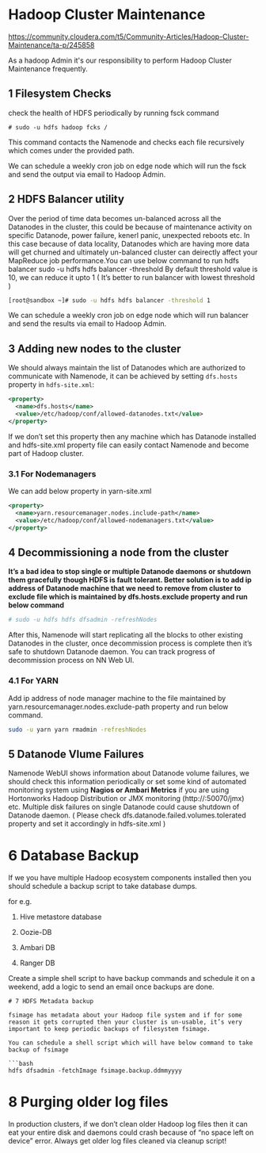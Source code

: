# Hadoop Cluster Maintenance

https://community.cloudera.com/t5/Community-Articles/Hadoop-Cluster-Maintenance/ta-p/245858

As a hadoop Admin it's our responsibility to perform Hadoop Cluster Maintenance frequently.

## 1 Filesystem Checks

check the health of HDFS periodically by running fsck command
```
# sudo -u hdfs hadoop fcks /
```

This command contacts the Namenode and checks each file recursively which comes under the provided path.

We can schedule a weekly cron job on edge node which will run the fsck and send the output via email to Hadoop Admin.

## 2 HDFS Balancer utility

Over the period of time data becomes un-balanced across all the Datanodes in the cluster, this could be because of maintenance activity on specific Datanode, power failure, kenerl panic, unexpected reboots etc. In this case because of data locality, Datanodes which are having more data will get churned and ultimately un-balanced cluster can deirectly affect your MapReduce job performance.You can use below command to run hdfs balancer
sudo -u hdfs hdfs balancer -threshold <threshold-value>
By default threshold value is 10, we can reduce it upto 1 ( It’s better to run balancer with lowest threshold )

```bash
[root@sandbox ~]# sudo -u hdfs hdfs balancer -threshold 1
```

We can schedule a weekly cron job on edge node which will run balancer and send the results via email to Hadoop Admin.

## 3 Adding new nodes to the cluster

We should always maintain the list of Datanodes which are authorized to communicate with Namenode, it can be achieved by setting `dfs.hosts` property in `hdfs-site.xml`:
```xml
<property>
  <name>dfs.hosts</name>
  <value>/etc/hadoop/conf/allowed-datanodes.txt</value>
</property>
```
If we don’t set this property then any machine which has Datanode installed and hdfs-site.xml property file can easily contact Namenode and become part of Hadoop cluster.

### 3.1 For Nodemanagers

We can add below property in yarn-site.xml

```xml
<property>
  <name>yarn.resourcemanager.nodes.include-path</name>
  <value>/etc/hadoop/conf/allowed-nodemanagers.txt</value>
</property>
```

## 4 Decommissioning a node from the cluster

**It’s a bad idea to stop single or multiple Datanode daemons or shutdown them gracefully though HDFS is fault tolerant. Better solution is to add ip address of Datanode machine that we need to remove from cluster to exclude file which is maintained by dfs.hosts.exclude property and run below command**
```bash
# sudo -u hdfs hdfs dfsadmin -refreshNodes
```
After this, Namenode will start replicating all the blocks to other existing Datanodes in the cluster, once decommission process is complete then it’s safe to shutdown Datanode daemon. You can track progress of decommission process on NN Web UI.

### 4.1 For YARN

Add ip address of node manager machine to the file maintained by yarn.resourcemanager.nodes.exclude-path property and run below command.
```bash
sudo -u yarn yarn rmadmin -refreshNodes
```
## 5 Datanode Vlume Failures
Namenode WebUI shows information about Datanode volume failures, we should check this information periodically or set some kind of automated monitoring system using **Nagios or Ambari Metrics** if you are using Hortonworks Hadoop Distribution or JMX monitoring (http://<namenode-host>:50070/jmx) etc. Multiple disk failures on single Datanode could cause shutdown of Datanode daemon. ( Please check dfs.datanode.failed.volumes.tolerated property and set it accordingly in hdfs-site.xml )

# 6 Database Backup

If we you have multiple Hadoop ecosystem components installed then you should schedule a backup script to take database dumps.

for e.g.

1. Hive metastore database

2. Oozie-DB

3. Ambari DB

4. Ranger DB

Create a simple shell script to have backup commands and schedule it on a weekend, add a logic to send an email once backups are done.
```
# 7 HDFS Metadata backup

fsimage has metadata about your Hadoop file system and if for some reason it gets corrupted then your cluster is un-usable, it’s very important to keep periodic backups of filesystem fsimage.

You can schedule a shell script which will have below command to take backup of fsimage

```bash
hdfs dfsadmin -fetchImage fsimage.backup.ddmmyyyy
```

# 8 Purging older log files

In production clusters, if we don’t clean older Hadoop log files then it can eat your entire disk and daemons could crash because of “no space left on device” error. Always get older log files cleaned via cleanup script!

